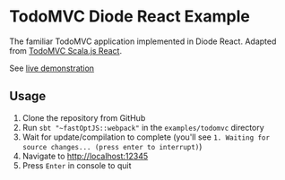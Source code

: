 # TodoMVC Diode React Example

The familiar TodoMVC application implemented in Diode React. Adapted from 
[TodoMVC Scala.js React](https://github.com/tastejs/todomvc/tree/master/examples/scalajs-react).

See [live demonstration](http://diode.suzaku.io/examples/todomvc/)

## Usage

1. Clone the repository from GitHub
1. Run `sbt "~fastOptJS::webpack"` in the `examples/todomvc` directory
1. Wait for update/compilation to complete (you'll see `1. Waiting for source changes... (press enter to interrupt)`)
1. Navigate to [http://localhost:12345](http://localhost:12345)
1. Press `Enter` in console to quit
